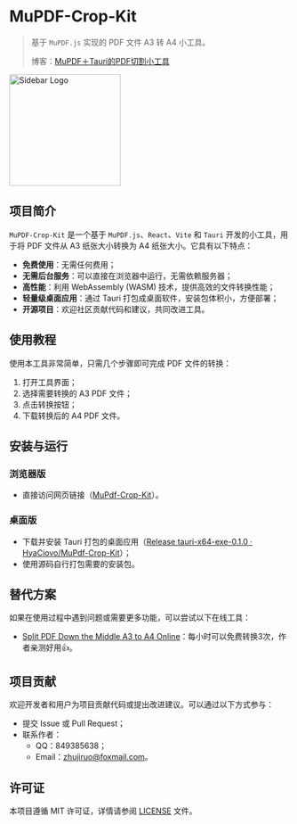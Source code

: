 # MuPDF-Crop-Kit

> 基于 `MuPDF.js` 实现的 PDF 文件 A3 转 A4 小工具。
>
> 博客：[MuPDF＋Tauri的PDF切割小工具](https://juejin.cn/post/7451252126255382543?share_token=2e9ce7a2-f354-495a-bdf6-017beef9d98f)


<img src="./src/assets/logo.png" alt="Sidebar Logo" style="height:200px;" />

## 项目简介

`MuPDF-Crop-Kit` 是一个基于 `MuPDF.js`、`React`、`Vite` 和 `Tauri` 开发的小工具，用于将 PDF 文件从 A3 纸张大小转换为 A4 纸张大小。它具有以下特点：

- **免费使用**：无需任何费用；
- **无需后台服务**：可以直接在浏览器中运行，无需依赖服务器；
- **高性能**：利用 WebAssembly (WASM) 技术，提供高效的文件转换性能；
- **轻量级桌面应用**：通过 Tauri 打包成桌面软件，安装包体积小，方便部署；
- **开源项目**：欢迎社区贡献代码和建议，共同改进工具。

## 使用教程

使用本工具非常简单，只需几个步骤即可完成 PDF 文件的转换：

1. 打开工具界面；
2. 选择需要转换的 A3 PDF 文件；
3. 点击转换按钮；
4. 下载转换后的 A4 PDF 文件。

## 安装与运行

### 浏览器版

- 直接访问网页链接（[MuPdf-Crop-Kit](https://mupdf-crop-kit.vercel.app/)）。

### 桌面版

- 下载并安装 Tauri 打包的桌面应用（[Release tauri-x64-exe-0.1.0 · HyaCiovo/MuPdf-Crop-Kit](https://github.com/HyaCiovo/MuPdf-Crop-Kit/releases/tag/tauri-x64-exe-0.1.0)）；
- 使用源码自行打包需要的安装包。

## 替代方案

如果在使用过程中遇到问题或需要更多功能，可以尝试以下在线工具：
- [Split PDF Down the Middle A3 to A4 Online](https://www.sejda.com/split-pdf-down-the-middle)：每小时可以免费转换3次，作者亲测好用👍。

## 项目贡献

欢迎开发者和用户为项目贡献代码或提出改进建议。可以通过以下方式参与：

- 提交 Issue 或 Pull Request；
- 联系作者：
  - QQ：849385638；
  - Email：zhujiruo@foxmail.com。

## 许可证

本项目遵循 MIT 许可证，详情请参阅 [LICENSE](./LICENSE) 文件。

